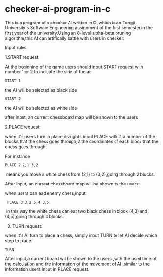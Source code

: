 # checker-ai-program-in-c

This is a program of a checker AI written in C ,which is an  Tongji University's Software Engineering assignment of the first semester in the first year of the university.Using an 8-level alpha-beta pruning algorithm,this AI can  artifically battle with users in checker:

Input rules:

1.START request:

At the beginning of the game users should input START request with number 1 or 2 to indicate the side of the ai:

```
START 1
```

   the AI will be selected as black side 



```
START 2
```

   the AI will be selected as white side 





after input, an current chessboard map will be shown to the users











2.PLACE request:

when it's users turn to place draughts,input PLACE with :1.a number of the blocks that the chess  goes through;2.the coordinates of each block that the chess  goes through.

For instance	

```
PLACE 2 2,1 3,2
```

​      means you move a white chess from (2,1) to (3,2),going through 2 blocks.



After input, an current chessboard map will be shown to the users:



when users can ead enemy chess,input:

```
 PLACE 3 3,2 5,4 3,6
```

​	in this way the white chess can eat two black chess in block (4,3) and (4,5),going through 3 blocks.









3. TURN request:

when it's AI turn to place a chess, simply input TURN to let AI decide which step to place.

   ```
   TURN
   ```

After input,a current board wil be shown to the users ,with the used time of the calculation and the information of the movement of AI ,similar to the information users input in PLACE request.

   

   

   



